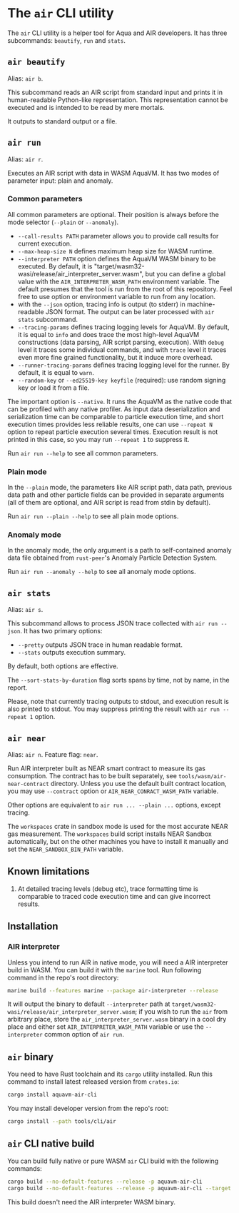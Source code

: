 # The `air` CLI utility

The `air` CLI utility is a helper tool for Aqua and AIR developers.  It has three subcommands: `beautify`, `run` and `stats`.

## `air beautify`

Alias: `air b`.

This subcommand reads an AIR script from standard input and prints it in human-readable Python-like representation.  This representation cannot be executed and is intended to be read by mere mortals.

It outputs to standard output or a file.


## `air run`

Alias: `air r`.

Executes an AIR script with data in WASM AquaVM.  It has two modes of parameter input: plain and anomaly.

### Common parameters
All common parameters are optional.  Their position is always before the mode selector (`--plain` or `--anomaly`).

+ `--call-results PATH` parameter allows you to provide call results for current execution.
+ `--max-heap-size N` defines maximum heap size for WASM runtime.
+ `--interpreter PATH` option defines the AquaVM WASM binary to be executed.  By default, it is "target/wasm32-wasi/release/air_interpreter_server.wasm", but you can define a global value with the `AIR_INTERPRETER_WASM_PATH` environment variable.  The default presumes that the tool is run from the root of this repository.  Feel free to use option or environment variable to run from any location.
+ with the `--json` option, tracing info is output (to stderr) in machine-readable JSON format.  The output can be later processed with `air stats` subcommand.
+ `--tracing-params` defines tracing logging levels for AquaVM.  By default, it is equal to `info` and does trace the most high-level AquaVM constructions (data parsing, AIR script parsing, execution).  With `debug` level it traces some individual commands, and with `trace` level it traces even more fine grained functionality, but it induce more overhead.
+ `--runner-tracing-params` defines tracing logging level for the runner.  By default, it is equal to `warn`. 
+ `--random-key` or `--ed25519-key keyfile` (required): use random signing key or load it from a file.

The important option is `--native`.  It runs the AquaVM as the native code that can be profiled with any native profiler.  As input data deserialization and serialization time can be comparable to particle execution time, and short execution times provides less reliable results, one can use `--repeat N` option to repeat particle execution several times.  Execution result is not printed in this case, so you may run `--repeat 1` to suppress it.

Run `air run --help` to see all common parameters.

### Plain mode
In the `--plain` mode, the parameters like AIR script path, data path, previous data path and other particle fields can be provided in separate arguments (all of them are optional, and AIR script is read from stdin by default).

Run `air run --plain --help` to see all plain mode options.

### Anomaly mode
In the anomaly mode, the only argument is a path to self-contained anomaly data file obtained from `rust-peer`'s Anomaly Particle Detection System.

Run `air run --anomaly --help` to see all anomaly mode options.

## `air stats`

Alias: `air s`.

This subcommand allows to process JSON trace collected with `air run --json`.  It has two primary options:

+ `--pretty` outputs JSON trace in human readable format.
+ `--stats` outputs execution summary.

By default, both options are effective.

The `--sort-stats-by-duration` flag sorts spans by time, not by name, in the report.

Please, note that currently tracing outputs to stdout, and execution result is also printed to stdout.  You may suppress printing the result with `air run --repeat 1` option.

## `air near`

Alias: `air n`.  Feature flag: `near`.

Run AIR interpreter built as NEAR smart contract to measure its gas consumption.  The contract has to be built separately, see `tools/wasm/air-near-contract` directory.  Unless you use the default built contract location, you may use `--contract` option or `AIR_NEAR_CONRACT_WASM_PATH` variable.

Other options are equivalent to `air run ... --plain ...` options, except tracing.

The `workspaces` crate in sandbox mode is used for the most accurate NEAR gas measurement.  The `workspaces` build script installs NEAR Sandbox automatically, but on the other machines you have to install it manually and set the `NEAR_SANDBOX_BIN_PATH` variable.

## Known limitations

1. At detailed tracing levels (debug etc), trace formatting time is comparable to traced code execution time and can give incorrect results.

## Installation

### AIR interpreter

Unless you intend to run AIR in native mode, you will need a AIR interpreter build in WASM.  You can build it with the `marine` tool.  Run following command in the repo's root directory:

``` sh
marine build --features marine --package air-interpreter --release
```

It will output the binary to default `--interpreter` path at `target/wasm32-wasi/release/air_interpreter_server.wasm`; if you wish to run the `air` from arbitrary place, store the `air_interpreter_server.wasm` binary in a cool dry place and either set `AIR_INTERPRETER_WASM_PATH` variable or use the `--interpreter` common option of `air run`.

## `air` binary

You need to have Rust toolchain and its `cargo` utility installed.  Run this command to install latest released version from `crates.io`:

``` sh
cargo install aquavm-air-cli
```

You may install developer version from the repo's root:

``` sh
cargo install --path tools/cli/air
```

## `air` CLI native build

You can build fully native or pure WASM `air` CLI build with the following commands:

``` sh
cargo build --no-default-features --release -p aquavm-air-cli
cargo build --no-default-features --release -p aquavm-air-cli --target wasm32-wasi
```

This build doesn't need the AIR interpreter WASM binary.
